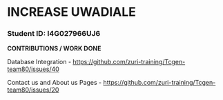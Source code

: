 # INCREASE UWADIALE

### Student ID: I4G027966UJ6

**CONTRIBUTIONS / WORK DONE**

Database Integration - https://github.com/zuri-training/Tcgen-team80/issues/40

Contact us and About us Pages - https://github.com/zuri-training/Tcgen-team80/issues/20
